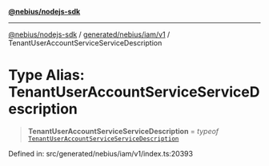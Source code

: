[**@nebius/nodejs-sdk**](../../../../../README.md)

---

[@nebius/nodejs-sdk](../../../../../README.md) / [generated/nebius/iam/v1](../README.md) / TenantUserAccountServiceServiceDescription

# Type Alias: TenantUserAccountServiceServiceDescription

> **TenantUserAccountServiceServiceDescription** = _typeof_ [`TenantUserAccountServiceServiceDescription`](../variables/TenantUserAccountServiceServiceDescription.md)

Defined in: src/generated/nebius/iam/v1/index.ts:20393
